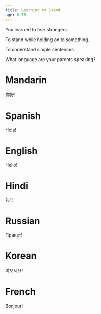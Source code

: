 ```yaml
---
title: Learning to Stand
age: 0.75
---
```

You learned to fear strangers. <Add stat="INT"></Add>

To stand while holding on to something. <Add stat="STR"></Add>

To understand simple sentences. <Add stat="COM"></Add>

<Prompt> What language are your parents speaking? </Prompt>

<Choice label="Mandarin">

# Mandarin
你好! <Add skill="Mandarin" value="5"></Add>

</Choice>
<Choice label="Spanish">

# Spanish
Hola! <Add skill="Spanish" value="5"></Add>

</Choice>
<Choice label="English">

# English
Hello! <Add skill="English" value="5"></Add>

</Choice>
<Choice label="Hindi">

# Hindi
हैलो! <Add skill="Hindi" value="5"></Add>

</Choice>
<Choice label="Russian">

# Russian
Привет! <Add skill="Russian" value="5"></Add>

</Choice>
<Choice label="Korean">

# Korean
여보세요! <Add skill="Korean" value="5"></Add>

</Choice>
<Choice label="French">

# French
Bonjour! <Add skill="French" value="5"></Add>

</Choice>
